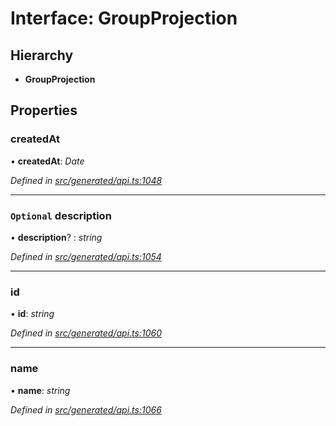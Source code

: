 # Interface: GroupProjection

## Hierarchy

* **GroupProjection**

## Properties

###  createdAt

• **createdAt**: *Date*

*Defined in [src/generated/api.ts:1048](https://github.com/mailslurp/mailslurp-client-ts-js/blob/4ca018b/src/generated/api.ts#L1048)*

___

### `Optional` description

• **description**? : *string*

*Defined in [src/generated/api.ts:1054](https://github.com/mailslurp/mailslurp-client-ts-js/blob/4ca018b/src/generated/api.ts#L1054)*

___

###  id

• **id**: *string*

*Defined in [src/generated/api.ts:1060](https://github.com/mailslurp/mailslurp-client-ts-js/blob/4ca018b/src/generated/api.ts#L1060)*

___

###  name

• **name**: *string*

*Defined in [src/generated/api.ts:1066](https://github.com/mailslurp/mailslurp-client-ts-js/blob/4ca018b/src/generated/api.ts#L1066)*
